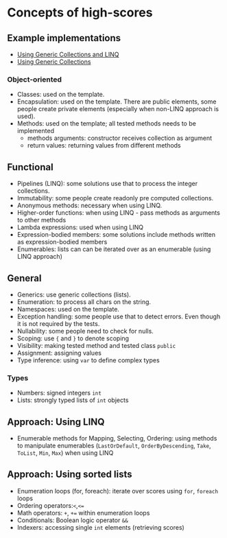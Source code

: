 # Concepts of high-scores

## Example implementations
- [Using Generic Collections and LINQ](https://exercism.io/tracks/csharp/exercises/high-scores/solutions/aa676c4a13344a5a9c7b7b944b5f3ad6)
- [Using Generic Collections](https://exercism.io/tracks/csharp/exercises/high-scores/solutions/9f55365ea2bb4bf7b70e038002b54a9e)

### Object-oriented
- Classes: used on the template. 
- Encapsulation: used on the template. There are public elements, some people create private elements (especially when non-LINQ approach is used).
- Methods: used on the template; all tested methods needs to be implemented
    - methods arguments: constructor receives collection as argument
    - return values: returning values from different methods

## Functional
- Pipelines (LINQ): some solutions use that to process the integer collections.
- Immutability: some people create readonly pre computed collections.
- Anonymous methods: necessary when using LINQ.
- Higher-order functions: when using LINQ - pass methods as arguments to other methods
- Lambda expressions: used when using LINQ
- Expression-bodied members: some solutions include methods written as expression-bodied members
- Enumerables: lists can can be iterated over as an enumerable (using LINQ approach)

## General
- Generics: use generic collections (lists).
- Enumeration: to process all chars on the string.
- Namespaces: used on the template.
- Exception handling: some people use that to detect errors. Even though it is not required by the tests.
- Nullability: some people need to check for nulls.
- Scoping: use `{` and `}` to denote scoping
- Visibility: making tested method and tested class `public`
- Assignment: assigning values
- Type inference: using `var` to define complex types

### Types
- Numbers: signed integers `int` 
- Lists: strongly typed lists of `int` objects 

## Approach: Using LINQ
- Enumerable methods for Mapping, Selecting, Ordering: using methods to manipulate enumerables (`LastOrDefault`, `OrderByDescending`, `Take`, `ToList`, `Min`, `Max`) when using LINQ

## Approach: Using sorted lists
- Enumeration loops (for, foreach): iterate over scores using `for`, `foreach` loops
- Ordering operators:`<`,`<=`
- Math operators: `+`, `+=` within enumeration loops
- Conditionals: Boolean logic operator `&&`
- Indexers: accessing single `int` elements (retrieving scores)
